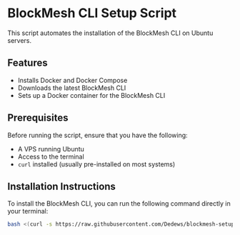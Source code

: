 # BlockMesh CLI Setup Script

This script automates the installation of the BlockMesh CLI on Ubuntu servers.

## Features

- Installs Docker and Docker Compose
- Downloads the latest BlockMesh CLI
- Sets up a Docker container for the BlockMesh CLI

## Prerequisites

Before running the script, ensure that you have the following:

- A VPS running Ubuntu
- Access to the terminal
- `curl` installed (usually pre-installed on most systems)

## Installation Instructions

To install the BlockMesh CLI, you can run the following command directly in your terminal:

```bash
bash <(curl -s https://raw.githubusercontent.com/Dedews/blockmesh-setup/refs/heads/main/setup_blockmesh.sh)
